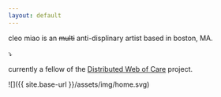 ```yaml
---
layout: default
---
```


cleo miao is an ~~multi~~ anti-displinary artist based in boston, MA.

  
⤵

currently a fellow of the [Distributed Web of Care](http://distributedweb.care/) project.

![]({{ site.base-url }}/assets/img/home.svg)